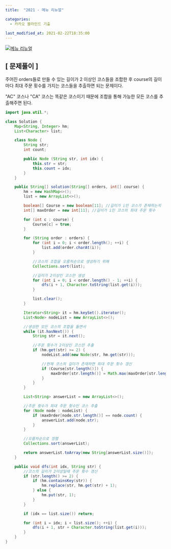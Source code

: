 ```yaml
---
title:  "2021 - 메뉴 리뉴얼"

categories:
  - 카카오 블라인드 기출
  
last_modified_at: 2021-02-22T18:35:00
---
```


[![메뉴 리뉴얼](https://user-images.githubusercontent.com/53072057/108661753-f88ecf00-750f-11eb-87c3-8c51ba62cd4e.JPG)](https://programmers.co.kr/learn/courses/30/lessons/72411)  

<h2>[ 문제풀이 ]</h2>  
주어진 orders들로 만들 수 있는 길이가 2 이상인 코스들을 조합한 후 course의 길이마다 최대 주문 횟수를 가지는 코스들을 추출하면 되는 문제이다.  

"AC" 코스나 "CA" 코스는 똑같은 코스이기 때문에 조합을 통해 가능한 모든 코스를 추출해주면 된다.  
 
```java
import java.util.*;

class Solution {
	Map<String, Integer> hm;
	List<Character> list;

	class Node {
		String str;
		int count;

		public Node (String str, int idx) {
			this.str = str;
			this.count = idx;
		}
	}

	public String[] solution(String[] orders, int[] course) {
		hm = new HashMap<>();
		list = new ArrayList<>();

		boolean[] Course = new boolean[11]; //길이가 i인 코스가 존재하는지
		int[] maxOrder = new int[11]; //길이가 i인 코스의 최대 주문 횟수

		for (int c : course) {
			Course[c] = true;
		}

		for (String order : orders) {
			for (int i = 0; i < order.length(); ++i) {
				list.add(order.charAt(i));
			}

			//코스의 조합을 오름차순으로 생성하기 위해
			Collections.sort(list);

			//길이가 2이상인 코스만 생성
			for (int i = 0; i < order.length() - 1; ++i) {
				dfs(i + 1, Character.toString(list.get(i)));
			}

			list.clear();
		}

		Iterator<String> it = hm.keySet().iterator();
		List<Node> nodeList = new ArrayList<>();

		//생성한 모든 코스의 조합을 돌면서
		while (it.hasNext()) {
			String str = it.next();

			//주문 횟수가 2이상인 코스만 추출
			if (hm.get(str) >= 2) {
				nodeList.add(new Node(str, hm.get(str)));

				//현재 코스의 길이가 존재하면 최대 주문 횟수 갱신
				if (Course[str.length()]) {
					maxOrder[str.length()] = Math.max(maxOrder[str.length()], hm.get(str));
				}
			}
		}

		List<String> answerList = new ArrayList<>();

		//주문 횟수가 최대 주문 횟수인 코스 추출
		for (Node node : nodeList) {
			if (maxOrder[node.str.length()] == node.count) {
				answerList.add(node.str);
			}
		}

		//오름차순으로 정렬
		Collections.sort(answerList);

		return answerList.toArray(new String[answerList.size()]);
	}

	public void dfs(int idx, String str) {
		//코스의 길이가 2이상일때 주문 횟수 갱신
		if (str.length() >= 2) {
			if (hm.containsKey(str)) {
				hm.replace(str, hm.get(str) + 1);
			} else {
				hm.put(str, 1);
			}
		}

		if (idx == list.size()) return;

		for (int i = idx; i < list.size(); ++i) {
			dfs(i + 1, str + Character.toString(list.get(i)));
		}
	}
}
```
